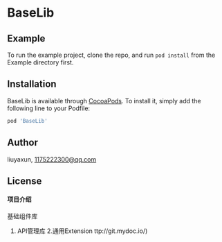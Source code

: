 # BaseLib

## Example

To run the example project, clone the repo, and run `pod install` from the Example directory first.


## Installation

BaseLib is available through [CocoaPods](https://cocoapods.org). To install
it, simply add the following line to your Podfile:

```ruby
pod 'BaseLib'
```

## Author

liuyaxun, 1175222300@qq.com

## License

#### 项目介绍
基础组件库
1. API管理库
2.通用Extension
ttp://git.mydoc.io/)


